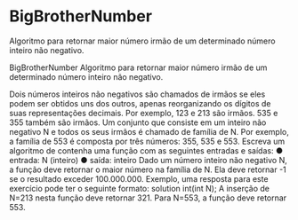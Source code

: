 # BigBrotherNumber
Algoritmo para retornar maior número irmão de um determinado número inteiro não negativo.

BigBrotherNumber
Algoritmo para retornar maior número irmão de um determinado número inteiro não negativo.

Dois números inteiros não negativos são chamados de irmãos se eles podem ser obtidos uns dos outros, 
apenas reorganizando os dígitos de suas representações decimais. Por exemplo, 123 e 213 são irmãos. 535 e 355 também são irmãos.
Um conjunto que consiste em um inteiro não negativo N e todos os seus irmãos é chamado de família de N. Por exemplo, a família de 553 é composta por três números: 355, 535 e 553. 
Escreva um algoritmo de contenha uma função com as seguintes entradas e saídas: ● entrada: N (inteiro) ● saída: inteiro Dado um número inteiro não negativo N, 
a função deve retornar o maior número na família de N. Ela deve retornar -1 se o resultado exceder 100.000.000. 
Exemplo, uma resposta para este exercício pode ter o seguinte formato: solution int(int N); A inserção de N=213 nesta função deve retornar 321. Para N=553, a função deve retornar 553.
